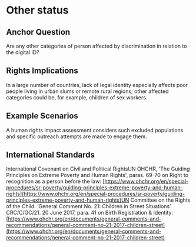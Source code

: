 # Other status

## Anchor Question

Are any other categories of person affected by discrimination in relation to the digital ID?

## Rights Implications

In a large number of countries, lack of legal identity especially affects poor people living in urban slums or remote rural regions; other affected categories could be, for example, children of sex workers.

## Example Scenarios

A human rights impact assessment considers such excluded populations and specific outreach attempts are made to engage them.

## International Standards

International Covenant on Civil and Political RightsUN OHCHR, 'The Guiding Principles on Extreme Poverty and Human Rights', paras. 69-70 on Right to recognition as a person before the law: [https://www.ohchr.org/en/special-procedures/sr-poverty/guiding-principles-extreme-poverty-and-human-rights](https://www.ohchr.org/en/special-procedures/sr-poverty/guiding-principles-extreme-poverty-and-human-rights)UN Committee on the Rights of the Child. ‘General Comment No. 21: Children in Street Situations’. CRC/C/GC/21. 20 June 2017,  para. 41 on Birth Registration & Identity: [https://www.ohchr.org/en/documents/general-comments-and-recommendations/general-comment-no-21-2017-children-street](https://www.ohchr.org/en/documents/general-comments-and-recommendations/general-comment-no-21-2017-children-street)

